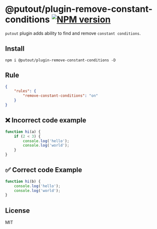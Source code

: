 # @putout/plugin-remove-constant-conditions [![NPM version][NPMIMGURL]][NPMURL]

[NPMIMGURL]: https://img.shields.io/npm/v/@putout/plugin-remove-constant-conditions.svg?style=flat&longCache=true
[NPMURL]: https://npmjs.org/package/@putout/plugin-remove-constant-conditions"npm"

`putout` plugin adds ability to find and remove `constant conditions`.

## Install

```
npm i @putout/plugin-remove-constant-conditions -D
```

## Rule

```json
{
    "rules": {
        "remove-constant-conditions": "on"
    }
}
```

## ❌ Incorrect code example

```js
function hi(a) {
    if (2 < 3) {
        console.log('hello');
        console.log('world');
    }
}
```

## ✅ Correct code Example

```js
function hi(b) {
    console.log('hello');
    console.log('world');
}
```

## License

MIT
